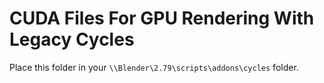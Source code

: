 # CUDA Files For GPU Rendering With Legacy Cycles

Place this folder in your `\\Blender\2.79\scripts\addons\cycles` folder.
